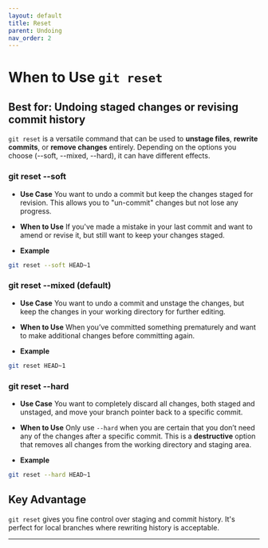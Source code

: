 ```yaml
---
layout: default
title: Reset
parent: Undoing
nav_order: 2
---
```


# When to Use `git reset`

## Best for: Undoing staged changes or revising commit history

`git reset` is a versatile command that can be used to **unstage files**, **rewrite commits**, or **remove changes** entirely. Depending on the options you choose (--soft, --mixed, --hard), it can have different effects.

### **git reset --soft**

- **Use Case**
  You want to undo a commit but keep the changes staged for revision. This allows you to "un-commit" changes but not lose any progress.

-  **When to Use**
If you've made a mistake in your last commit and want to amend or revise it, but still want to keep your changes staged.

-  **Example**
```bash
git reset --soft HEAD~1
```

### **git reset --mixed (default)**
- **Use Case**
  You want to undo a commit and unstage the changes, but keep the changes in your working directory for further editing.

- **When to Use**
  When you’ve committed something prematurely and want to make additional changes before committing again.

- **Example**
```bash
git reset HEAD~1
```
### **git reset --hard**
- **Use Case**
  You want to completely discard all changes, both staged and unstaged, and move your branch pointer back to a specific commit.

- **When to Use**
  Only use `--hard` when you are certain that you don’t need any of the changes after a specific commit. This is a **destructive** option that removes all changes from the working directory and staging area.

- **Example**
```bash
git reset --hard HEAD~1
```

## Key Advantage

`git reset` gives you fine control over staging and commit history. It's perfect for local branches where rewriting history is acceptable.

---